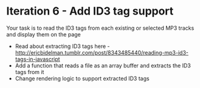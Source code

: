 # Iteration 6 - Add ID3 tag support

Your task is to read the ID3 tags from each existing or selected MP3 tracks and display them on the page

* Read about extracting ID3 tags here - http://ericbidelman.tumblr.com/post/8343485440/reading-mp3-id3-tags-in-javascript
* Add a function that reads a file as an array buffer and extracts the ID3 tags from it
* Change rendering logic to support extracted ID3 tags